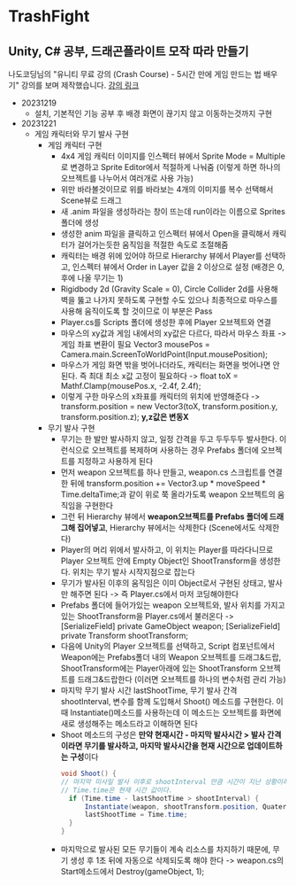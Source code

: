 # TrashFight
## Unity, C# 공부, 드래곤플라이트 모작 따라 만들기
나도코딩님의 "유니티 무료 강의 (Crash Course) - 5시간 만에 게임 만드는 법 배우기" 강의를 보며 제작했습니다.
[강의 링크](https://www.youtube.com/watch?v=wBsSUBEUYV4)

- 20231219
  - 설치, 기본적인 기능 공부 후 배경 화면이 끊기지 않고 이동하는것까지 구현
- 20231221
  - 게임 캐릭터와 무기 발사 구현
    - 게임 캐릭터 구현
      - 4x4 게임 캐릭터 이미지를 인스펙터 뷰에서 Sprite Mode = Multiple로 변경하고 Sprite Editor에서 적절하게 나눠줌 (이렇게 하면 하나의 오브젝트를 나누어서 여러개로 사용 가능)
      - 위만 바라볼것이므로 위를 바라보는 4개의 이미지를 복수 선택해서 Scene뷰로 드래그
      - 새 .anim 파일을 생성하라는 창이 뜨는데 run이라는 이름으로 Sprites 폴더에 생성
      - 생성한 anim 파일을 클릭하고 인스펙터 뷰에서 Open을 클릭해서 캐릭터가 걸어가는듯한 움직임을 적절한 속도로 조절해줌
      - 캐릭터는 배경 위에 있어야 하므로 Hierarchy 뷰에서 Player를 선택하고, 인스펙터 뷰에서 Order in Layer 값을 2 이상으로 설정 (배경은 0, 후에 나올 무기는 1)
      - Rigidbody 2d (Gravity Scale = 0), Circle Collider 2d를 사용해 벽을 뚫고 나가지 못하도록 구현할 수도 있으나 최종적으로 마우스를 사용해 움직이도록 할 것이므로 이 부분은 Pass
      - Player.cs를 Scripts 폴더에 생성한 후에 Player 오브젝트와 연결
      - 마우스의 xy값과 게임 내에서의 xy값은 다르다, 따라서 마우스 좌표 -> 게임 좌표 변환이 필요 Vector3 mousePos = Camera.main.ScreenToWorldPoint(Input.mousePosition);
      - 마우스가 게임 화면 밖을 벗어나더라도, 캐릭터는 화면을 벗어나면 안 된다. 즉 최대 최소 x값 고정이 필요하다 -> float toX = Mathf.Clamp(mousePos.x, -2.4f, 2.4f);
      - 이렇게 구한 마우스의 x좌표를 캐릭터의 위치에 반영해준다 -> transform.position = new Vector3(toX, transform.position.y, transform.position.z); **y,z값은 변동X**
    - 무기 발사 구현
      - 무기는 한 발만 발사하지 않고, 일정 간격을 두고 두두두두 발사한다. 이런식으로 오브젝트를 복제하며 사용하는 경우 Prefabs 폴더에 오브젝트를 지정하고 사용하게 된다
      - 먼저 weapon 오브젝트를 하나 만들고, weapon.cs 스크립트를 연결한 뒤에 transform.position += Vector3.up * moveSpeed * Time.deltaTime;과 같이 위로 쭉 올라가도록 weapon 오브젝트의 움직임을 구현한다
      - 그런 뒤 Hierarchy 뷰에서 **weapon오브젝트를 Prefabs 폴더에 드래그해 집어넣고**, Hierarchy 뷰에서는 삭제한다 (Scene에서도 삭제한다)
      - Player의 머리 위에서 발사하고, 이 위치는 Player를 따라다니므로 Player 오브젝트 안에 Empty Object인 ShootTransform을 생성한다. 위치는 무기 발사 시작지점으로 잡는다
      - 무기가 발사된 이후의 움직임은 이미 Object로서 구현된 상태고, 발사만 해주면 된다 -> 즉 Player.cs에서 마저 코딩해야한다
      - Prefabs 폴더에 들어가있는 weapon 오브젝트와, 발사 위치를 가지고 있는 ShootTransform을 Player.cs에서 불러온다 -> [SerializeField] private GameObject weapon; [SerializeField] private Transform shootTransform;
      - 다음에 Unity의 Player 오브젝트를 선택하고, Script 컴포넌트에서 Weapon에는 Prefabs폴더 내의 Weapon 오브젝트를 드래그&드랍, ShootTransform에는 Player아래에 있는 ShootTransform 오브젝트를 드래그&드랍한다 (이러면 오브젝트를 하나의 변수처럼 관리 가능)
      - 마지막 무기 발사 시간 lastShootTime, 무기 발사 간격 shootInterval, 변수를 함께 도입해서 Shoot() 메소드를 구현한다. 이 때 Instantiate()메소드를 사용하는데 이 메소드는 오브젝트를 화면에 새로 생성해주는 메소드라고 이해하면 된다
      - Shoot 메소드의 구성은 **만약 현재시간 - 마지막 발사시간 > 발사 간격이라면 무기를 발사하고, 마지막 발사시간을 현재 시간으로 업데이트하는 구성**이다
        ```cs
        void Shoot() {
        // 마지막 미사일 발사 이후로 shootInterval 만큼 시간이 지난 상황이라면 새 미사일을 발사하고, 마지막 미사일 발사 시간을 현재로 수정
        // Time.time은 현재 시간 값이다.
          if (Time.time - lastShootTime > shootInterval) {
              Instantiate(weapon, shootTransform.position, Quaternion.identity);
              lastShootTime = Time.time;
          }
        }
        ```
      - 마지막으로 발사된 모든 무기들이 계속 리소스를 차지하기 때문에, 무기 생성 후 1초 뒤에 자동으로 삭제되도록 해야 한다 -> weapon.cs의 Start메소드에서 Destroy(gameObject, 1);
